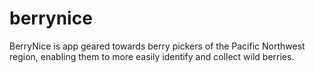 # berrynice
BerryNice is app geared towards berry pickers of the Pacific Northwest region, enabling them to more easily identify and collect wild berries.
